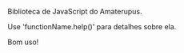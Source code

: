 Biblioteca de JavaScript do Amaterupus.

Use 'functionName.help()' para detalhes sobre ela.

Bom uso!